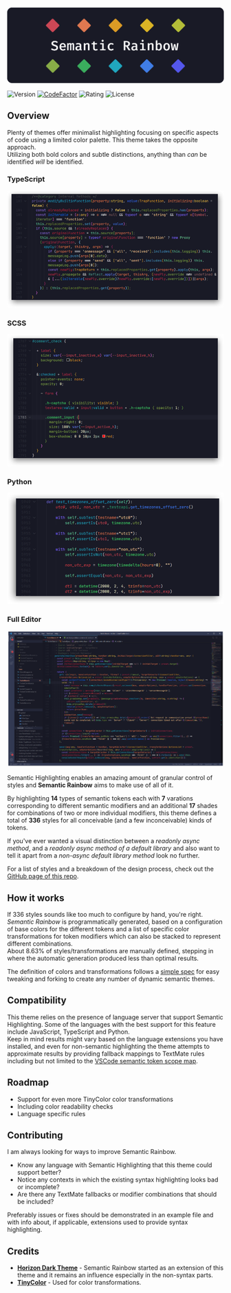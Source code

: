 ![Banner](assets/SR_Banner.png)

![Version](https://img.shields.io/visual-studio-marketplace/v/thertzlor.semantic-rainbow)
[![CodeFactor](https://www.codefactor.io/repository/github/thertzlor/semantic-rainbow/badge)](https://www.codefactor.io/repository/github/thertzlor/semantic-rainbow)
![Rating](https://img.shields.io/visual-studio-marketplace/r/thertzlor.semantic-rainbow)
![License](https://img.shields.io/github/license/thertzlor/semantic-rainbow)
## Overview
Plenty of themes offer minimalist highlighting focusing on specific aspects of code using a limited color palette. This theme takes the opposite approach.  
Utilizing both bold colors and subtle distinctions, anything than *can* be identified *will* be identified.  

### **TypeScript**
![TypeScript Highlighted](assets/SR_ts_small.png)
### **SCSS**
![TypeScript Highlighted](assets/SR_cs_small.png)
### **Python**
![TypeScript Highlighted](assets/SR_py_small.png)
### **Full Editor**
![Example Full](assets/SR_Example.png)

Semantic Highlighting enables an amazing amount of granular control of styles and **Semantic Rainbow** aims to make use of all of it.

By highlighting **14** types of semantic tokens each with **7** varations corresponding to different semantic modifiers and an additional **17** shades for combinations of two or more individual modifiers, this theme defines a total of **336** styles for all conceivable (and a few inconceivable) kinds of tokens.

If you've ever wanted a visual distinction between a *readonly async method*, and a *readonly async method of a default library* and also want to tell it apart from a *non-async default library method* look no further.

For a list of styles and a breakdown of the design process, check out the [GitHub page of this repo](https://thertzlor.github.io/semantic-rainbow/).

## How it works
If 336 styles sounds like too much to configure by hand, you're right.  
*Semantic Rainbow* is programmatically generated, based on a configuration of base colors for the different tokens and a list of specific color transformations for token modifiers which can also be stacked to represent different combinations.  
About 8.63% of styles/transformations are manually defined, stepping in where the automatic generation produced less than optimal results.

The definition of colors and transformations follows a [simple spec](https://github.com/Thertzlor/semantic-rainbow/tree/main/generator#user-content-working-with-the-semantic-theme-generator) for easy tweaking and forking to create any number of dynamic semantic themes.

## Compatibility
This theme relies on the presence of language server that support Semantic Highlighting. Some of the languages with the best support for this feature include JavaScript, TypeScript and Python.  
Keep in mind results might vary based on the language extensions you have installed, and even for non-semantic highlighting the theme attempts to approximate results by providing fallback mappings to TextMate rules including but not limited to the [VSCode semantic token scope map](https://code.visualstudio.com/api/language-extensions/semantic-highlight-guide#semantic-token-scope-map).

## Roadmap
* Support for even more TinyColor color transformations
* Including color readability checks
* Language specific rules

## Contributing
I am always looking for ways to improve Semantic Rainbow.

* Know any language with Semantic Highlighting that this theme could support better?
* Notice any contexts in which the existing syntax highlighting looks bad or incomplete?
* Are there any TextMate fallbacks or modifier combinations that should be included?

Preferably issues or fixes should be demonstrated in an example file and with info about, if applicable, extensions used to provide syntax highlighting.

## Credits
* [**Horizon Dark Theme**](https://horizontheme.netlify.app/) - Semantic Rainbow started as an extension of this theme and it remains an influence especially in the non-syntax parts. 
* [**TinyColor**](https://github.com/bgrins/TinyColor) -  Used for color transformations.
